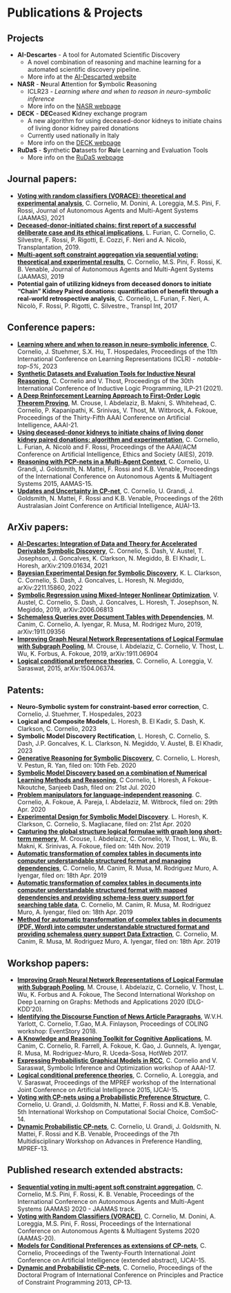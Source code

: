 # Publications & Projects

## Projects
* **AI-Descartes** - A tool for Automated Scientific Discovery
  * A novel combination of reasoning and machine learning for a automated scientific discovery pipeline.
  * More info at the [AI-Descarted website](https://ai-descartes.github.io/) 
* **NASR** - **N**eural **A**ttention for **S**ymbolic **R**easoning 
  * ICLR23 - *Learning where and when to reason in neuro-symbolic inference*
  * More info on the [NASR webpage](https://github.com/corneliocristina/NASR) 
* **DECK** - **DEC**eased **K**idney exchange program
  * A new algorithm for using deceased-donor kidneys to initiate chains of living donor kidney paired donations
  * Currently used nationally in Italy
  * More info on the [DECK webpage](DECK.md)
* **RuDaS** - **S**ynthetic **Da**tasets for **Ru**le Learning and Evaluation Tools
  * More info on the [RuDaS webpage](RuDaS.md)
  
## Journal papers:
* [**Voting with random classifiers (VORACE): theoretical and experimental analysis**](https://link.springer.com/article/10.1007/s10458-021-09504-y), C. Cornelio, M. Donini, A. Loreggia, M.S. Pini, F. Rossi, Journal of Autonomous Agents and Multi-Agent Systems (JAAMAS), 2021
* [**Deceased-donor-initiated chains: first report of a successful deliberate case and its ethical implications**](https://www.researchgate.net/profile/Lucrezia-Furian/publication/332541761_Deceased_Donor-initiated_Chains_First_Report_of_a_Successful_Deliberate_Case_and_Its_Ethical_Implications/links/5f4f5919a6fdcc9879c02cab/Deceased-Donor-initiated-Chains-First-Report-of-a-Successful-Deliberate-Case-and-Its-Ethical-Implications.pdf), L. Furian, C. Cornelio, C. Silvestre, F. Rossi, P. Rigotti, E. Cozzi, F. Neri and A. Nicolò, Transplantation, 2019.
* [**Multi-agent soft constraint aggregation via sequential voting: theoretical and experimental results**](https://link.springer.com/article/10.1007/s10458-018-09400-y), C. Cornelio, M.S. Pini, F. Rossi, K. B. Venable, Journal of Autonomous Agents and Multi-Agent Systems (JAAMAS), 2019
* **Potential gain of utilizing kidneys from deceased donors to initiate “Chain” Kidney Paired donations: quantification of benefit through a real-world retrospective analysis**, C. Cornelio, L. Furian, F. Neri, A. Nicolò, F. Rossi, P. Rigotti, C. Silvestre., Transpl Int, 2017

## Conference papers:
* [**Learning where and when to reason in neuro-symbolic inference**](https://openreview.net/forum?id=en9V5F8PR-), C. Cornelio, J. Stuehmer, S.X. Hu, T. Hospedales, Proceedings of the 11th International Conference on Learning Representations (ICLR) - *notable-top-5%*, 2023
* [**Synthetic Datasets and Evaluation Tools for Inductive Neural Reasoning**](https://arxiv.org/abs/1909.07095), C. Cornelio and V. Thost, Proceedings of the 30th International Conference of Inductive Logic Programming, ILP-21 (2021).
* [**A Deep Reinforcement Learning Approach to First-Order Logic Theorem Proving**](https://www.aaai.org/AAAI21Papers/AAAI-6310.CrouseM.pdf), M. Crouse, I. Abdelaziz, B. Makni, S. Whitehead, C. Cornelio, P. Kapanipathi, K. Srinivas, V. Thost, M. Witbrock, A. Fokoue, Proceedings of the Thirty-Fifth AAAI Conference on Artificial Intelligence, AAAI-21. 
* [**Using deceased-donor kidneys to initiate chains of living donor kidney paired donations: algorithm and experimentation**](https://arxiv.org/pdf/1901.02420.pdf), C. Cornelio, L. Furian, A. Nicolò and F. Rossi, Proceedings of the AAAI/ACM Conference on Artificial Intelligence, Ethics and Society (AIES), 2019.
* [**Reasoning with PCP-nets in a Multi-Agent Context**](http://citeseerx.ist.psu.edu/viewdoc/download?doi=10.1.1.709.8062&rep=rep1&type=pdf), C. Cornelio, U. Grandi, J. Goldsmith, N. Mattei, F. Rossi and K.B. Venable, Proceedings of the International Conference on Autonomous Agents & Multiagent Systems 2015, AAMAS-15.
* [**Updates and Uncertainty in CP-net**](https://link.springer.com/chapter/10.1007/978-3-319-03680-9_32), C. Cornelio, U. Grandi, J. Goldsmith, N. Mattei, F. Rossi and K.B. Venable, Proceedings of the 26th Australasian Joint Conference on Artificial Intelligence, AUAI-13. 

## ArXiv papers:
* [**AI-Descartes: Integration of Data and Theory for Accelerated Derivable Symbolic Discovery**](https://arxiv.org/abs/2109.01634), C. Cornelio, S. Dash, V. Austel, T. Josephson, J. Goncalves, K. Clarkson, N. Megiddo, B. El Khadir, L. Horesh, arXiv:2109.01634, 2021 
* [**Bayesian Experimental Design for Symbolic Discovery**](https://arxiv.org/abs/2211.15860), K. L. Clarkson, C. Cornelio, S. Dash, J. Goncalves, L. Horesh, N. Megiddo, arXiv:2211.15860, 2022
* [**Symbolic Regression using Mixed-Integer Nonlinear Optimization**](https://arxiv.org/abs/2006.06813), V. Austel, C. Cornelio, S. Dash, J. Goncalves, L. Horesh, T. Josephson, N. Megiddo, 2019, arXiv:2006.06813
* [**Schemaless Queries over Document Tables with Dependencies**](https://arxiv.org/abs/1911.09356), M. Canim, C. Cornelio, A. Iyengar, R. Musa, M. Rodrigez Muro, 2019, arXiv:1911.09356
* [**Improving Graph Neural Network Representations of Logical Formulae with Subgraph Pooling**](https://arxiv.org/abs/1911.06904), M. Crouse, I. Abdelaziz, C. Cornelio, V. Thost, L. Wu, K. Forbus, A. Fokoue, 2019, arXiv:1911.06904
* [**Logical conditional preference theories**](https://arxiv.org/abs/1504.06374), C. Cornelio, A. Loreggia, V. Saraswat, 2015, arXiv:1504.06374.

## Patents:
* **Neuro-Symbolic system for constraint-based error correction**, C. Cornelio, J. Stuehmer, T. Hospedales, 2023
* **Logical and Composite Models**, L. Horesh, B. El Kadir, S. Dash, K. Clarkson, C. Cornelio, 2023
* **Symbolic Model Discovery Rectification**, L. Horesh, C. Cornelio, S. Dash, J.P. Goncalves, K. L. Clarkson, N. Megiddo, V. Austel, B. El Khadir, 2023
* [**Generative Reasoning for Symbolic Discovery**](https://patents.google.com/patent/US20220108205A1/en), C. Cornelio, L. Horesh, V. Pestun, R. Yan, filed on: 10th Feb. 2020
* [**Symbolic Model Discovery based on a combination of Numerical Learning Methods and Reasoning**](https://patents.google.com/patent/US20220027775A1/en), C Cornelio, L Horesh, A Fokoue-Nkoutche, Sanjeeb Dash, filed on: 21st Jul. 2020
* [**Problem manipulators for language-independent reasoning**](https://patents.google.com/patent/US20210342710A1/en). C. Cornelio, A. Fokoue, A. Pareja, I. Abdelaziz, M. Witbrock, filed on: 29th Apr. 2020
* [**Experimental Design for Symbolic Model Discovery**](https://patents.google.com/patent/US20210334432A1/en). L. Horesh, K. Clarkson, C. Cornelio, S. Magliacane, filed on: 21st Apr. 2020
* [**Capturing the global structure logical formulae with graph long short-term memory**](https://patents.google.com/patent/US20210150373A1/en), M. Crouse, I. Abdelaziz, C. Cornelio, V. Thost, L. Wu,  B. Makni, K. Srinivas, A. Fokoue, filed on: 14th Nov. 2019
* [**Automatic transformation of complex tables in documents into computer understandable structured format and managing dependencies**](https://patents.google.com/patent/US20200334251A1/en), C. Cornelio, M. Canim, R. Musa, M. Rodriguez Muro, A. Iyengar, filed on: 18th Apr. 2019
* [**Automatic transformation of complex tables in documents into computer understandable structured format with mapped dependencies and providing schema-less query support for searching table data**](https://patents.google.com/patent/US20200334250A1/en), C. Cornelio, M. Canim, R. Musa, M. Rodriguez Muro, A. Iyengar, filed on: 18th Apr. 2019
* [**Method for automatic transformation of complex tables in documents (PDF, Word) into computer understandable structured format and providing schemaless query support Data Extraction**](https://patents.google.com/patent/US20200334249A1/en), C. Cornelio, M. Canim, R. Musa, M. Rodriguez Muro, A. Iyengar, filed on: 18th Apr. 2019

## Workshop papers:
* [**Improving Graph Neural Network Representations of Logical Formulae with Subgraph Pooling**](https://arxiv.org/pdf/1911.06904.pdf), M. Crouse, I. Abdelaziz, C. Cornelio, V. Thost, L. Wu, K. Forbus and A. Fokoue, The Second International Workshop on Deep Learning on Graphs: Methods and Applications 2020 (DLG-KDD’20).
* [**Identifying the Discourse Function of News Article Paragraphs**](https://www.aclweb.org/anthology/W18-4304.pdf), W.V.H. Yarlott, C. Cornelio, T.Gao, M.A. Finlayson, Proceedings of COLING workshop: EventStory 2018.
* [**A Knowledge and Reasoning Toolkit for Cognitive Applications**](https://dl.acm.org/doi/abs/10.1145/3132465.3132478), M. Canim, C. Cornelio, R. Farrell, A. Fokoue, K. Gao, J. Gunnels, A. Iyengar, R. Musa, M. Rodriguez-Muro, R. Uceda-Sosa, HotWeb 2017.
* [**Expressing Probabilistic Graphical Models in RCC**](https://www.aaai.org/ocs/index.php/WS/AAAIW17/paper/view/15218/14764), C. Cornelio and V. Saraswat, Symbolic Inference and Optimization workshop of AAAI-17.
* [**Logical conditional preference theories**](https://arxiv.org/pdf/1504.06374.pdf), C. Cornelio, A. Loreggia, and V. Saraswat, Proceedings of the MPREF workshop of the International Joint Conference on Artificial Intelligence 2015, IJCAI-15.
* [**Voting with CP-nets using a Probabilistic Preference Structure**](http://www.cs.cmu.edu/~arielpro/comsoc-14/papers/CornelioGrandiGoldsmithMatteiRossiVenable2014.pdf), C. Cornelio, U. Grandi, J. Goldsmith, N. Mattei, F. Rossi and K.B. Venable, 5th International Workshop on Computational Social Choice, ComSoC-14.
* [**Dynamic Probabilistic CP-nets**](https://www.math.unipd.it/~cornelio/documents/MPREF.pdf), C. Cornelio, U. Grandi, J. Goldsmith, N. Mattei, F. Rossi and K.B. Venable, Proceedings of the 7th Multidisciplinary Workshop on Advances in Preference Handling, MPREF-13.

## Published research extended abstracts:
* [**Sequential voting in multi-agent soft constraint aggregation**](http://www.ifaamas.org/Proceedings/aamas2020/pdfs/p2131.pdf), C. Cornelio, M.S. Pini, F. Rossi, K. B. Venable, Proceedings of the International Conference on Autonomous Agents and Multi-Agent Systems (AAMAS) 2020 - JAAMAS track.
* [**Voting with Random Classifiers (VORACE)**](https://dl.acm.org/doi/10.5555/3398761.3398994), C. Cornelio, M. Donini, A. Loreggia, M.S. Pini, F. Rossi, Proceedings of the International Conference on Autonomous Agents & Multiagent Systems 2020 (AAMAS-20).
* [**Models for Conditional Preferences as extensions of CP-nets**](https://www.aaai.org/ocs/index.php/IJCAI/IJCAI15/paper/viewFile/11010/11171), C. Cornelio, Proceedings of the Twenty-Fourth International Joint Conference on Artificial Intelligence (extended abstract), IJCAI-15. 
* [**Dynamic and Probabilistic CP-nets**](https://www.math.unipd.it/~cornelio/documents/CPDP.pdf), C. Cornelio, Proceedings of the Doctoral Program of International Conference on Principles and Practice of Constraint Programming 2013, CP-13. 

